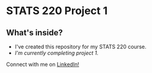 <h1>STATS 220 Project 1</h1>

<h2><b>What's inside?</b></h2>
<ul>
   <li>I've created this repository for my STATS 220 course.</li>
   <li><i>I'm currently completing project 1.</i></li>
</ul>

<p>Connect with me on <a href="https://www.linkedin.com/in/orpita-khan-4b78331b0/">LinkedIn!</a> </p>

